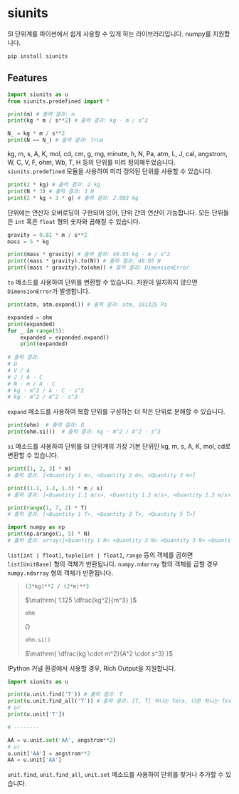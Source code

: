 # siunits

SI 단위계를 파이썬에서 쉽게 사용할 수 있게 하는 라이브러리입니다. numpy를 지원합니다.

```shell
pip install siunits
```

## Features

```python
import siunits as u
from siunits.predefined import *

print(m) # 출력 결과: m
print(kg * m / s**2) # 출력 결과: kg ⋅ m / s^2

N_ = kg * m / s**2
print(N == N_) # 출력 결과: True
```

kg, m, s, A, K, mol, cd, cm, g, mg, minute, h, N, Pa, atm, L, J, cal, angstrom, W, C, V, F, ohm, Wb, T, H 등의 단위를 미리 정의해두었습니다. `siunits.predefined` 모듈을 사용하여 미리 정의된 단위를 사용할 수 있습니다.

```python
print(2 * kg) # 출력 결과: 2 kg
print(N * 3) # 출력 결과: 3 N
print(2 * kg + 3 * g) # 출력 결과: 2.003 kg
```

단위에는 연산자 오버로딩이 구현되어 있어, 단위 간의 연산이 가능합니다. 모든 단위들은 `int` 혹은 `float` 형의 숫자와 곱해질 수 있습니다.

```python
gravity = 9.81 * m / s**2
mass = 5 * kg

print(mass * gravity) # 출력 결과: 49.05 kg ⋅ m / s^2
print((mass * gravity).to(N)) # 출력 결과: 49.05 N
print((mass * gravity).to(ohm)) # 출력 결과: DimensionError
```

`to` 메소드를 사용하여 단위를 변환할 수 있습니다. 차원이 일치하지 않으면 `DimensionError`가 발생합니다.

```python
print(atm, atm.expand()) # 출력 결과: atm, 101325 Pa

expanded = ohm
print(expanded)
for _ in range(5):
    expanded = expanded.expand()
    print(expanded) 
    
# 출력 결과:
# Ω
# V / A
# J / A ⋅ C
# N ⋅ m / A ⋅ C
# kg ⋅ m^2 / A ⋅ C ⋅ s^2
# kg ⋅ m^2 / A^2 ⋅ s^3
```

`expand` 메소드를 사용하여 복합 단위를 구성하는 더 작은 단위로 분해할 수 있습니다.

```python
print(ohm)  # 출력 결과: Ω
print(ohm.si())  # 출력 결과: kg ⋅ m^2 / A^2 ⋅ s^3
```

`si` 메소드를 사용하여 단위를 SI 단위계의 가장 기본 단위인 kg, m, s, A, K, mol, cd로 변환할 수 있습니다.

```python
print([1, 2, 3] * m)
# 출력 결과: [<Quantity 1 m>, <Quantity 2 m>, <Quantity 3 m>]

print((1.1, 1.2, 1.3) * m / s)
# 출력 결과: [<Quantity 1.1 m/s>, <Quantity 1.2 m/s>, <Quantity 1.3 m/s>]

print(range(1, 7, 2) * T)
# 출력 결과: [<Quantity 1 T>, <Quantity 3 T>, <Quantity 5 T>]

import numpy as np
print(np.arange(1, 5) * N)
# 출력 결과: array([<Quantity 1 N> <Quantity 2 N> <Quantity 3 N> <Quantity 4 N>])
```

`list[int | float]`, `tuple[int | float]`, `range` 등의 객체를 곱하면 `list[UnitBase]` 형의 객체가 반환됩니다. `numpy.ndarray` 형의 객체를 곱할 경우 `numpy.ndarray` 형의 객체가 반환됩니다.

> ```python
> (3*kg)**2 / (2*m)**3
> ```
> $\mathrm{ 1.125 \dfrac{kg^2}{m^3} }$
>
> ```python
> ohm
> ```
> $\mathrm{ Ω }$
>
> ```python
> ohm.si()
> ```
> $\mathrm{ \dfrac{kg \cdot m^2}{A^2 \cdot s^3} }$

IPython 커널 환경에서 사용할 경우, Rich Output을 지원합니다.

```python
import siunits as u

print(u.unit.find('T')) # 출력 결과: T
print(u.unit.find_all('T')) # 출력 결과: [T, T] 하나는 Tera, 다른 하나는 Tesla
# or
print(u.unit['T'])

# --------

AA = u.unit.set('AA', angstrom**2)
# or
u.unit['AA'] = angstrom**2
AA = u.unit['AA']
```

`unit.find`, `unit.find_all`, `unit.set` 메소드를 사용하여 단위를 찾거나 추가할 수 있습니다.
